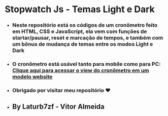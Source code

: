 # Stopwatch Js - Temas Light e Dark

- ### Neste repositório está os códigos de um cronômetro feito em HTML, CSS e JavaScript, ela vem com funções de startar/pausar, reset e marcação de tempos, e também com um bônus de mudança de temas entre os modos Light e Dark
- ### O cronômetro está usável tanto para mobile como para PC: <br> [Clique aqui para acessar o view do cronômetro em um modelo website](https://laturb7zf.github.io/stopwatch-themes-js)
  
- <h3> Obrigado por visitar meu repositório ❤<h3>

- ## By Laturb7zf - Vitor Almeida
